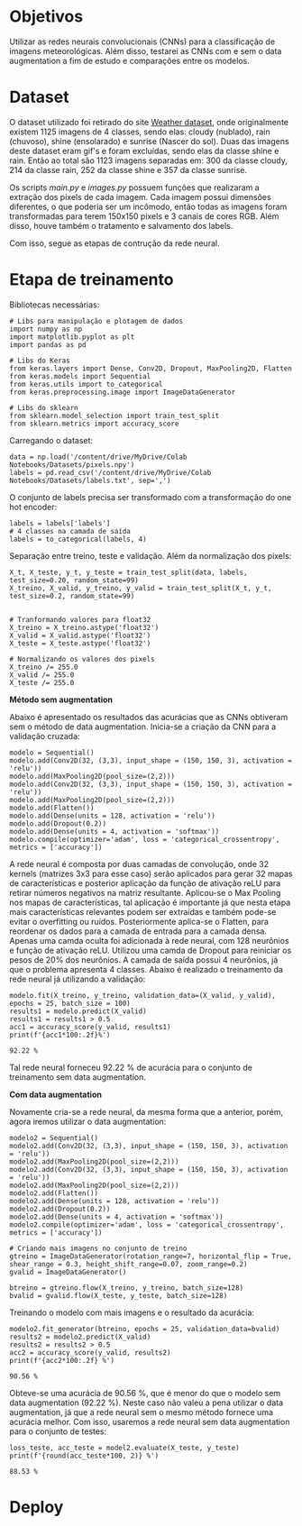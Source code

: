 # Objetivos

Utilizar as redes neurais convolucionais (CNNs) para a classificação de imagens meteorológicas. Além disso, testarei as CNNs com e sem o data augmentation
a fim de estudo e comparações entre os modelos.

# Dataset

O dataset utilizado foi retirado do site <a href="https://data.mendeley.com/datasets/4drtyfjtfy/1">Weather dataset</a>, onde originalmente existem 1125 imagens de 4 classes, sendo elas: cloudy (nublado), rain (chuvoso), shine (ensolarado) e sunrise (Nascer do sol). Duas das imagens deste dataset eram gif's e foram excluídas, sendo elas da classe shine e rain. Então ao total são 1123 imagens separadas em: 300 da classe cloudy, 214 da classe rain, 
252 da classe shine e 357 da classe sunrise.

Os scripts <i>main.py</i> e <i>images.py</i> possuem funções que realizaram a extração dos pixels de cada imagem. Cada imagem possui dimensões diferentes, o que poderia ser um incômodo, então todas as imagens foram transformadas para terem 150x150 pixels e 3 canais de cores RGB. Além disso, houve também o tratamento e salvamento dos labels.

Com isso, segue as etapas de contrução da rede neural.

# Etapa de treinamento

Bibliotecas necessárias:

```
# Libs para manipulação e plotagem de dados
import numpy as np
import matplotlib.pyplot as plt
import pandas as pd

# Libs do Keras
from keras.layers import Dense, Conv2D, Dropout, MaxPooling2D, Flatten
from keras.models import Sequential
from keras.utils import to_categorical
from keras.preprocessing.image import ImageDataGenerator

# Libs do sklearn
from sklearn.model_selection import train_test_split
from sklearn.metrics import accuracy_score

```
Carregando o dataset:

```
data = np.load('/content/drive/MyDrive/Colab Notebooks/Datasets/pixels.npy')
labels = pd.read_csv('/content/drive/MyDrive/Colab Notebooks/Datasets/labels.txt', sep=',')
```
O conjunto de labels precisa ser transformado com a transformação do one hot encoder:

```
labels = labels['labels']
# 4 classes na camada de saída
labels = to_categorical(labels, 4)
```

Separação entre treino, teste e validação. Além da normalização dos pixels:

```
X_t, X_teste, y_t, y_teste = train_test_split(data, labels, test_size=0.20, random_state=99)
X_treino, X_valid, y_treino, y_valid = train_test_split(X_t, y_t, test_size=0.2, random_state=99)


# Tranformando valores para float32
X_treino = X_treino.astype('float32')
X_valid = X_valid.astype('float32')
X_teste = X_teste.astype('float32')

# Normalizando os valores dos pixels
X_treino /= 255.0
X_valid /= 255.0
X_teste /= 255.0
```
**Método sem augmentation**

Abaixo é apresentado os resultados das acurácias que as CNNs obtiveram sem o método de data augmentation. Inicia-se a criação da CNN para a validação cruzada:

```
modelo = Sequential()
modelo.add(Conv2D(32, (3,3), input_shape = (150, 150, 3), activation = 'relu'))
modelo.add(MaxPooling2D(pool_size=(2,2)))
modelo.add(Conv2D(32, (3,3), input_shape = (150, 150, 3), activation = 'relu'))
modelo.add(MaxPooling2D(pool_size=(2,2)))
modelo.add(Flatten())
modelo.add(Dense(units = 128, activation = 'relu'))
modelo.add(Dropout(0.2))
modelo.add(Dense(units = 4, activation = 'softmax'))
modelo.compile(optimizer='adam', loss = 'categorical_crossentropy', metrics = ['accuracy'])
```

A rede neural é composta por duas camadas de convolução, onde 32 kernels (matrizes 3x3 para esse caso) serão aplicados para gerar 32 mapas de características e posterior aplicação da função de ativação reLU para retirar números negativos na matriz resultante. Aplicou-se o Max Pooling nos mapas de características, tal aplicação é importante já que nesta etapa mais características relevantes podem ser extraídas e também pode-se evitar o overfitting ou ruídos. Posteriormente aplica-se o Flatten, para reordenar os dados para a camada de entrada para a camada densa. Apenas uma camda oculta foi adicionada à rede neural, com 128 neurônios e função de ativação reLU. Utilizou uma camda de Dropout para reiniciar os pesos de 20% dos neurônios. A camada de saída possui 4 neurônios, já que o problema apresenta 4 classes. Abaixo é realizado o treinamento da rede neural já utilizando a validação:


```
modelo.fit(X_treino, y_treino, validation_data=(X_valid, y_valid), epochs = 25, batch_size = 100)
results1 = modelo.predict(X_valid)
results1 = results1 > 0.5
acc1 = accuracy_score(y_valid, results1)
print(f'{acc1*100:.2f}%')

92.22 %
```

Tal rede neural forneceu 92.22 % de acurácia para o conjunto de treinamento sem data augmentation.

**Com data augmentation**

Novamente cria-se a rede neural, da mesma forma que a anterior, porém, agora iremos utilizar o data augmentation:

```
modelo2 = Sequential()
modelo2.add(Conv2D(32, (3,3), input_shape = (150, 150, 3), activation = 'relu'))
modelo2.add(MaxPooling2D(pool_size=(2,2)))
modelo2.add(Conv2D(32, (3,3), input_shape = (150, 150, 3), activation = 'relu'))
modelo2.add(MaxPooling2D(pool_size=(2,2)))
modelo2.add(Flatten())
modelo2.add(Dense(units = 128, activation = 'relu'))
modelo2.add(Dropout(0.2))
modelo2.add(Dense(units = 4, activation = 'softmax'))
modelo2.compile(optimizer='adam', loss = 'categorical_crossentropy', metrics = ['accuracy'])

# Criando mais imagens no conjunto de treino
gtreino = ImageDataGenerator(rotation_range=7, horizontal_flip = True, shear_range = 0.3, height_shift_range=0.07, zoom_range=0.2)
gvalid = ImageDataGenerator()

btreino = gtreino.flow(X_treino, y_treino, batch_size=128)
bvalid = gvalid.flow(X_teste, y_teste, batch_size=128)
```

Treinando o modelo com mais imagens e o resultado da acurácia:

```
modelo2.fit_generator(btreino, epochs = 25, validation_data=bvalid)
results2 = modelo2.predict(X_valid)
results2 = results2 > 0.5
acc2 = accuracy_score(y_valid, results2)
print(f'{acc2*100:.2f} %')

90.56 %
```

Obteve-se uma acurácia de 90.56 %, que é menor do que o modelo sem data augmentation (92.22 %). Neste caso não valeu a pena utilizar o data augmentation, já que a rede neural sem o mesmo método fornece uma acurácia melhor. Com isso, usaremos a rede neural sem data augmentation para o conjunto de testes:

```
loss_teste, acc_teste = model2.evaluate(X_teste, y_teste)
print(f'{round(acc_teste*100, 2)} %')

88.53 %
```

# Deploy
